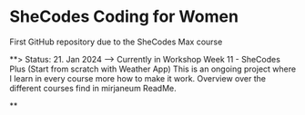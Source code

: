 # SheCodes Coding for Women

First GitHub repository due to the SheCodes Max course

**> Status: 21. Jan 2024
--> Currently in Workshop Week 11 - SheCodes Plus (Start from scratch with Weather App)
This is an ongoing project where I learn in every course more how to make it work. Overview over the different courses find in mirjaneum ReadMe.

**

